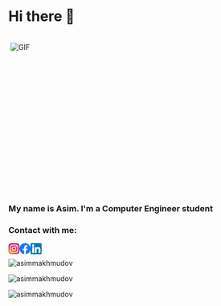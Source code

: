 # Hi there 👋
</br>
<img align="right" alt="GIF" src="https://github.com/abhisheknaiidu/abhisheknaiidu/blob/master/code.gif?raw=true" width="500" height="320" />
<br/>

### My name is Asim. I'm a Computer Engineer student </br>
### Contact with me: </br>
[<img align="left" alt="asim.makhmudzadeh | Instagram" width="22px" src="https://github.com/asimmakhmudov/asimmakhmudov/blob/master/instagram-logo.svg" />](https://www.instagram.com/asim.makhmudzadeh/)

[<img align="left" alt="asim.mahmudov | Facebook" width="22px" src="https://github.com/asimmakhmudov/asimmakhmudov/blob/master/Facebook.svg.png" />](https://www.facebook.com/asim.mahmudov.92/)

[<img align="left" alt="asim.mahmudov | LinkedIn" width="22px" src="https://github.com/asimmakhmudov/asimmakhmudov/blob/master/LinkedIn.png" />](https://www.linkedin.com/in/asim-mahmudov-626371206/) </br>

<p><img src="https://github-readme-stats.vercel.app/api/top-langs?username=asimmakhmudov&show_icons=true&locale=en&layout=compact" alt="asimmakhmudov" /></p>

<img  src="https://github-readme-stats.vercel.app/api?username=asimmakhmudov&show_icons=true&theme=gotham&include_all_commits=true&count_private=true" alt="asimmakhmudov" /></a>
<p><img  src="https://github-readme-streak-stats.herokuapp.com/?user=asimmakhmudov&" alt="asimmakhmudov" /></p>
<a href="https://github.com/asimmakhmudov">
  


